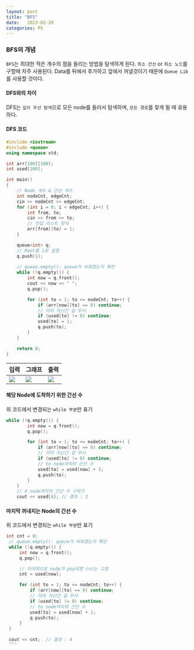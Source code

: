 ```yaml
---
layout: post
title: "BFS"
date:   2023-02-20
categories: PS
---
```


### BFS의 개념
`BFS`는 최대한 적은 개수의 점을 들리는 방법을 탐색하게 된다.
`최소 간선` or `최소 노드`를 구할때 자주 사용된다.
Data를 뒤에서 추가하고 앞에서 꺼낼것이기 때문에 `Queue Lib`를 사용할 것이다.
#### DFS와의 차이
DFS는 `깊이 우선 탐색`으로 모든 node를 들러서 탐색하며, `모든 경로`를 찾게 될 때 유용하다.

#### DFS 코드
```cpp
#include <iostream>
#include <queue>
using namespace std;

int arr[100][100];
int used[100];

int main() 
{
	// Node 개수 & 간선 개수
	int nodeCnt, edgeCnt;
	cin >> nodeCnt >> edgeCnt;
	for (int i = 0; i < edgeCnt; i++) {
		int from, to;
		cin >> from >> to;
		// 인접 리스트 방식
		arr[from][to] = 1;
	}

	queue<int> q;
	// Root를 1로 설정
	q.push(1);
	
	// queue.empty(): queue가 비워졌는지 확인
	while (!q.empty()) {
		int now = q.front();
		cout << now << " ";
		q.pop();

		for (int to = 1; to <= nodeCnt; to++) {
			if (arr[now][to] == 0) continue;
			// 이미 지난긴 길 무시
			if (used[to] != 0) continue;
			used[to] = 1;
			q.push(to);
		}
	}

	return 0;
}
```
|입력|그래프|출력|
|--|--|--|
|![](https://images.velog.io/images/dev-hoon/post/622f7c31-5c51-4e18-baa7-2b5bea258109/image.png)|![](https://images.velog.io/images/dev-hoon/post/6593a599-8b2b-40b7-8ee9-74b17661342f/image.png)|![](https://images.velog.io/images/dev-hoon/post/bb2296b8-9019-4f8e-8c79-70d455f95708/image.png)|

#### 해당 Node에 도착하기 위한 간선 수
위 코드에서 변경되는 `while 부분`만 표기
```cpp
while (!q.empty()) {
		int now = q.front();
		q.pop();

		for (int to = 1; to <= nodeCnt; to++) {
			if (arr[now][to] == 0) continue;
			// 이미 지난긴 길 무시
			if (used[to] != 0) continue;
			// to node까지의 간선 수
			used[to] = used[now] + 1;
			q.push(to);
		}
	}
	// 4 node까지의 간선 수 구하기
	cout << used[4]; // 결과 : 3
   ```
   
 #### 마지막 꺼내지는 Node의 간선 수
 위 코드에서 변경되는 `while 부분`만 표기
   ```cpp
   int cnt = 0;
	// queue.empty(): queue가 비워졌는지 확인
	while (!q.empty()) {
		int now = q.front();
		q.pop();

		// 마지막으로 node가 pop되면 cnt는 고정
		cnt = used[now];

		for (int to = 1; to <= nodeCnt; to++) {
			if (arr[now][to] == 0) continue;
			// 이미 지난긴 길 무시
			if (used[to] != 0) continue;
			// to node까지의 간선 수
			used[to] = used[now] + 1;
			q.push(to);
		}
	}
	
	cout << cnt;  // 결과 : 4
    ```